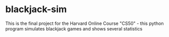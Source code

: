 # blackjack-sim
This is the final project for the Harvard Online Course "CS50" - this python program simulates blackjack games and shows several statistics
